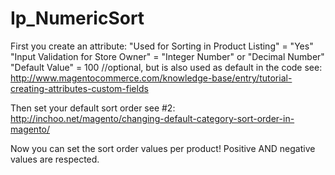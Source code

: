 Ip_NumericSort
==============

First you create an attribute:
    "Used for Sorting in Product Listing" = "Yes"
    "Input Validation for Store Owner" = "Integer Number" or "Decimal Number"
    "Default Value" = 100 //optional, but is also used as default in the code
    see: http://www.magentocommerce.com/knowledge-base/entry/tutorial-creating-attributes-custom-fields

Then set your default sort order
    see #2: http://inchoo.net/magento/changing-default-category-sort-order-in-magento/

Now you can set the sort order values per product!
    Positive AND negative values are respected.
